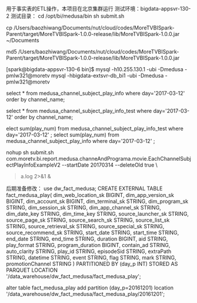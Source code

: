 用于事实表的ETL操作，本项目在北京集群运行
测试环境：bigdata-appsvr-130-2
测试目录：
cd /opt/bi/medusa/bin
sh submit.sh 


cp /Users/baozhiwang/Documents/nut/cloud/codes/MoreTVBISpark-Parent/target/MoreTVBISpark-1.0.0-release/lib/MoreTVBISpark-1.0.0.jar ~/Documents

 
md5 /Users/baozhiwang/Documents/nut/cloud/codes/MoreTVBISpark-Parent/target/MoreTVBISpark-1.0.0-release/lib/MoreTVBISpark-1.0.0.jar 

[spark@bigdata-appsvr-130-6 bin]$ 
mysql -h10.255.130.1 -ubi -Dmedusa -pmlw321@moretv
mysql -hbigdata-extsvr-db_bi1 -ubi -Dmedusa -pmlw321@moretv


select * from medusa_channel_subject_play_info where day='2017-03-12' order by channel_name;

select * from medusa_channel_subject_play_info_test where day='2017-03-12' order by channel_name;

elect sum(play_num) from medusa_channel_subject_play_info_test where day='2017-03-12' ;
 select sum(play_num) from medusa_channel_subject_play_info where day='2017-03-12' ;
 
nohup sh submit.sh com.moretv.bi.report.medusa.channeAndPrograma.movie.EachChannelSubjectPlayInfoExampleV2 --startDate 20170314 --deleteOld true \
>a.log 2>&1 &












后期准备修改：
use dw_fact_medusa;
CREATE EXTERNAL TABLE fact_medusa_play(
   dim_web_location_sk         BIGINT,
   dim_app_version_sk          BIGINT,
   dim_account_sk              BIGINT,
   dim_terminal_sk             STRING,
   dim_program_sk              STRING,
   dim_session_sk              STRING,
   dim_app_channel_sk          STRING,
   dim_date_key                STRING,
   dim_time_key                STRING,
   source_launcher_sk          STRING,
   source_page_sk              STRING,
   source_search_sk            STRING,
   source_list_sk              STRING,
   source_retrieval_sk         STRING,
   source_special_sk           STRING,
   source_recommend_sk         STRING,
   start_date                  STRING,
   start_time                  STRING,
   end_date                    STRING,
   end_time                    STRING,
   duration                    BIGINT,
   aid                         STRING,
   play_format                 STRING,
   program_duration            BIGINT,
   contain_ad                  STRING,
   auto_clarity                STRING,
   play_id                     STRING,
   episodeSid                  STRING,
   extraPath                   STRING,
   datetime                    STRING,
   event                       STRING,
   flag                        STRING,
   mark                        STRING,
   promotionChannel            STRING
  )
  PARTITIONED BY (day_p INT)
  STORED AS PARQUET
  LOCATION '/data_warehouse/dw_fact_medusa/fact_medusa_play';

  alter table fact_medusa_play add partition (day_p=20161201) location '/data_warehouse/dw_fact_medusa/fact_medusa_play/20161201';